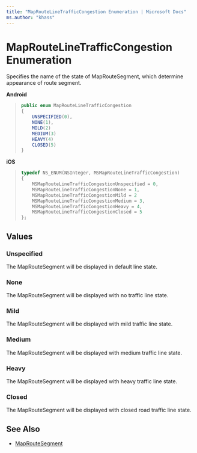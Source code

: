 ```yaml
---
title: "MapRouteLineTrafficCongestion Enumeration | Microsoft Docs"
ms.author: "khass"
---
```


# MapRouteLineTrafficCongestion Enumeration

Specifies the name of the state of MapRouteSegment, which determine appearance of route segment.

**Android**

>```java
> public enum MapRouteLineTrafficCongestion
> {
>     UNSPECIFIED(0),
>     NONE(1),
>     MILD(2)
>     MEDIUM(3)
>     HEAVY(4)
>     CLOSED(5)
> }
>```

**iOS**

>```objectivec
> typedef NS_ENUM(NSInteger, MSMapRouteLineTrafficCongestion)
> {
>     MSMapRouteLineTrafficCongestionUnspecified = 0,
>     MSMapRouteLineTrafficCongestionNone = 1,
>     MSMapRouteLineTrafficCongestionMild = 2
>     MSMapRouteLineTrafficCongestionMedium = 3,
>     MSMapRouteLineTrafficCongestionHeavy = 4,
>     MSMapRouteLineTrafficCongestionClosed = 5
> };
>```

## Values

### Unspecified

The MapRouteSegment will be displayed in default line state.

### None

The MapRouteSegment will be displayed with no traffic line state.

### Mild

The MapRouteSegment will be displayed with mild traffic line state.

### Medium

The MapRouteSegment will be displayed with medium traffic line state.

### Heavy

The MapRouteSegment will be displayed with heavy traffic line state.

### Closed

The MapRouteSegment will be displayed with closed road traffic line state.

## See Also

* [MapRouteSegment](MapRouteSegment-class.md)